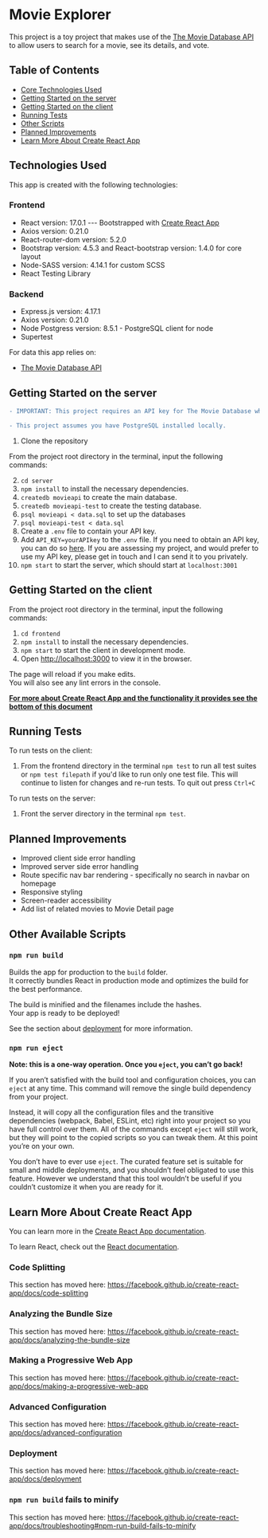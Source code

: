 # Movie Explorer
This project is a toy project that makes use of the [The Movie Database API](https://www.themoviedb.org/) to allow users to search for a movie, see its details, and vote.

## Table of Contents
* [Core Technologies Used](#technologies)
* [Getting Started on the server](#getting-started-on-the-server)
* [Getting Started on the client](#getting-started-on-the-client)
* [Running Tests](#running-tests)
* [Other Scripts](#other-scripts)
* [Planned Improvements](#planned-improvements)
* [Learn More About Create React App](#learn-more-about-create-react-app)

## Technologies Used

This app is created with the following technologies:
### Frontend

- React version: 17.0.1 --- Bootstrapped with [Create React App](#learn-more-about-create-react-app)
- Axios version: 0.21.0
- React-router-dom version: 5.2.0
- Bootstrap version: 4.5.3 and React-bootstrap version: 1.4.0 for core layout
- Node-SASS version: 4.14.1 for custom SCSS
- React Testing Library

### Backend

- Express.js version: 4.17.1
- Axios version: 0.21.0
- Node Postgress version: 8.5.1 - PostgreSQL client for node
- Supertest

For data this app relies on:
- [The Movie Database API](https://www.themoviedb.org/)

## Getting Started on the server
```diff
- IMPORTANT: This project requires an API key for The Movie Database which is not included in this repo. Please follow the instructions below to obtain one and include it in the correct file.

- This project assumes you have PostgreSQL installed locally.
```
1. Clone the repository

From the project root directory in the terminal, input the following commands:

2. `cd server`
3. `npm install` to install the necessary dependencies.
4. `createdb movieapi` to create the main database.
5. `createdb movieapi-test` to create the testing database.
6. `psql movieapi < data.sql` to set up the databases
7. `psql movieapi-test < data.sql`
8. Create a `.env` file to contain your API key.
9. Add `API_KEY=yourAPIkey` to the `.env` file. If you need to obtain an API key, you can do so [here](https://developers.themoviedb.org/3/getting-started/introduction). If you are assessing my project, and would prefer to use my API key, please get in touch and I can send it to you privately.
10. `npm start` to start the server, which should start at `localhost:3001`

## Getting Started on the client

From the project root directory in the terminal, input the following commands:

1. `cd frontend`
2. `npm install` to install the necessary dependencies.
3. `npm start` to start the client in development mode.
4. Open [http://localhost:3000](http://localhost:3000) to view it in the browser.

The page will reload if you make edits.<br />
You will also see any lint errors in the console.

[**For more about Create React App and the functionality it provides see the bottom of this document**](#learn-more-about-create-react-app)

## Running Tests

To run tests on the client:

1. From the frontend directory in the terminal `npm test` to run all test suites or `npm test filepath` if you'd like to run only one test file. This will continue to listen for changes and re-run tests. To quit out press `Ctrl+C`

To run tests on the server:

1. Front the server directory in the terminal `npm test`.

## Planned Improvements
* Improved client side error handling
* Improved server side error handling
* Route specific nav bar rendering - specifically no search in navbar on homepage
* Responsive styling
* Screen-reader accessibility
* Add list of related movies to Movie Detail page

## Other Available Scripts

### `npm run build`

Builds the app for production to the `build` folder.<br />
It correctly bundles React in production mode and optimizes the build for the best performance.

The build is minified and the filenames include the hashes.<br />
Your app is ready to be deployed!

See the section about [deployment](https://facebook.github.io/create-react-app/docs/deployment) for more information.

### `npm run eject`

**Note: this is a one-way operation. Once you `eject`, you can’t go back!**

If you aren’t satisfied with the build tool and configuration choices, you can `eject` at any time. This command will remove the single build dependency from your project.

Instead, it will copy all the configuration files and the transitive dependencies (webpack, Babel, ESLint, etc) right into your project so you have full control over them. All of the commands except `eject` will still work, but they will point to the copied scripts so you can tweak them. At this point you’re on your own.

You don’t have to ever use `eject`. The curated feature set is suitable for small and middle deployments, and you shouldn’t feel obligated to use this feature. However we understand that this tool wouldn’t be useful if you couldn’t customize it when you are ready for it.

## Learn More About Create React App

You can learn more in the [Create React App documentation](https://facebook.github.io/create-react-app/docs/getting-started).

To learn React, check out the [React documentation](https://reactjs.org/).

### Code Splitting

This section has moved here: https://facebook.github.io/create-react-app/docs/code-splitting

### Analyzing the Bundle Size

This section has moved here: https://facebook.github.io/create-react-app/docs/analyzing-the-bundle-size

### Making a Progressive Web App

This section has moved here: https://facebook.github.io/create-react-app/docs/making-a-progressive-web-app

### Advanced Configuration

This section has moved here: https://facebook.github.io/create-react-app/docs/advanced-configuration

### Deployment

This section has moved here: https://facebook.github.io/create-react-app/docs/deployment

### `npm run build` fails to minify

This section has moved here: https://facebook.github.io/create-react-app/docs/troubleshooting#npm-run-build-fails-to-minify
